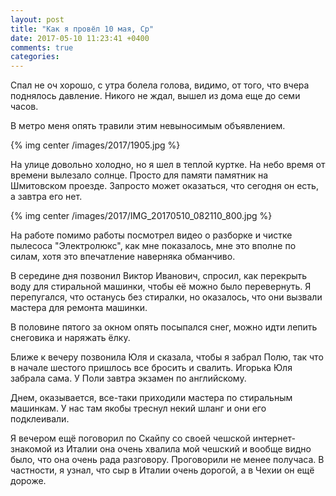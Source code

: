 ```yaml
---
layout: post
title: "Как я провёл 10 мая, Ср"
date: 2017-05-10 11:23:41 +0400
comments: true
categories: 
---
```

Спал не оч хорошо, с утра болела голова, видимо, от того, что вчера поднялось давление. Никого не ждал, вышел из дома еще до семи часов.

В метро меня опять травили этим невыносимым объявлением.

{% img center /images/2017/1905.jpg %}

На улице довольно холодно, но я шел в теплой куртке. На небо время от времени вылезало солнце. Просто для памяти памятник на Шмитовском проезде. Запросто может оказаться, что сегодня он есть, а завтра его нет.

{% img center /images/2017/IMG_20170510_082110_800.jpg %}

На работе помимо работы посмотрел видео о разборке и чистке пылесоса "Электролюкс", как мне показалось, мне это вполне по силам, хотя это впечатление наверняка обманчиво.

В середине дня позвонил Виктор Иванович, спросил, как перекрыть воду для стиральной машинки, чтобы её можно было перевернуть. Я перепугался, что останусь без стиралки, но оказалось, что они вызвали мастера для ремонта машинки.

В половине пятого за окном опять посыпался снег, можно идти лепить снеговика и наряжать ёлку.

Ближе к вечеру позвонила Юля и сказала, чтобы я забрал Полю, так что в начале шестого пришлось все бросить и свалить. Игорька Юля забрала сама. У Поли завтра экзамен по английскому.

Днем, оказывается, все-таки приходили мастера по стиральным машинкам. У нас там якобы треснул некий шланг и они его подклеивали.

Я вечером ещё поговорил по Скайпу со своей чешской интернет-знакомой из Италии она очень хвалила мой чешский и вообще видно было, что она очень рада разговору. Проговорили не менее получаса. В частности, я узнал, что сыр в Италии очень дорогой, а в Чехии он ещё дороже.